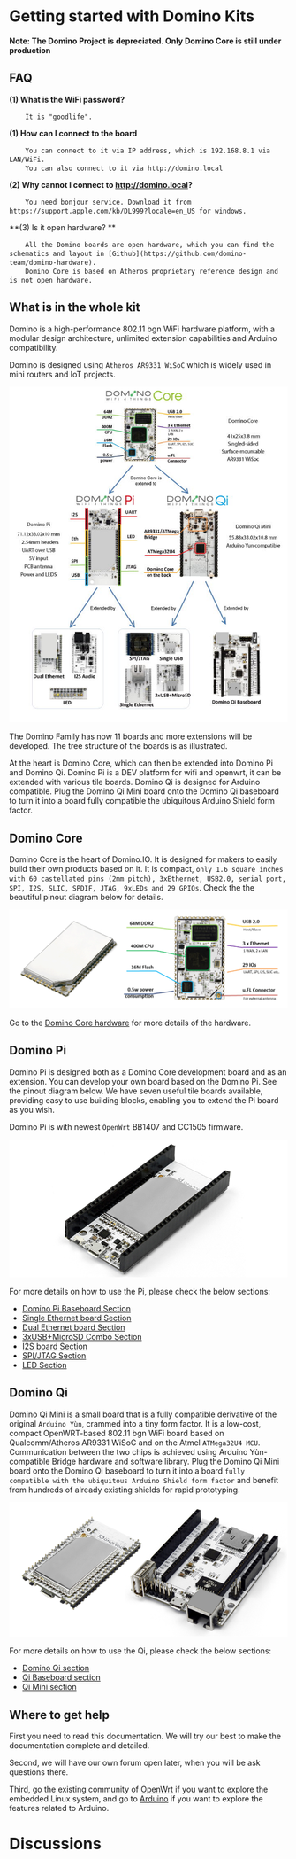
Getting started with Domino Kits
===================



**Note: The Domino Project is depreciated. Only Domino Core is still under production** 



FAQ
-------------------

**(1) What is the WiFi password?**

```
	It is "goodlife".
```

**(1) How can I connect to the board**

```
	You can connect to it via IP address, which is 192.168.8.1 via LAN/WiFi.
	You can also connect to it via http://domino.local
```

**(2) Why cannot I connect to http://domino.local?**

```
	You need bonjour service. Download it from https://support.apple.com/kb/DL999?locale=en_US for windows.
```

**(3) Is it open hardware? **

```
	All the Domino boards are open hardware, which you can find the schematics and layout in [Github](https://github.com/domino-team/domino-hardware).
	Domino Core is based on Atheros proprietary reference design and is not open hardware.

```


What is in the whole kit
------------------------

Domino is a high-performance 802.11 bgn WiFi hardware platform, with a modular design architecture, unlimited extension capabilities and Arduino compatibility.

Domino is designed using `Atheros AR9331 WiSoC` which is widely used in mini routers and IoT projects.

![Domono family](src/tree.jpg)

The Domino Family has now 11 boards and more extensions will be developed. The tree structure of the boards is as illustrated.

At the heart is Domino Core, which can then be extended into Domino Pi and Domino Qi. Domino Pi is a DEV platform for wifi and openwrt, it can be extended with various tile boards. Domino Qi is designed for Arduino compatible. Plug the Domino Qi Mini board onto the Domino Qi baseboard to turn it into a board fully compatible the ubiquitous Arduino Shield form factor.


Domino Core
--------------

Domino Core is the heart of Domino.IO. It is designed for makers to easily build their own products based on it. It is compact, `only 1.6 square inches with 60 castellated pins (2mm pitch), 3xEthernet, USB2.0, serial port, SPI, I2S, SLIC, SPDIF, JTAG, 9xLEDs and 29 GPIOs`. Check the the beautiful pinout diagram below for details.

![Domino Core](src/core.png)

Go to the [Domino Core hardware](#!domino/hardware/core.md) for more details of the hardware.






Domino Pi
---------------

Domino Pi is designed both as a Domino Core development board and as an extension. You can develop your own board based on the Domino Pi. See the pinout diagram below. We have seven useful tile boards available, providing easy to use building blocks, enabling you to extend the Pi board as you wish.

Domino Pi is with newest `OpenWrt` BB1407 and CC1505 firmware.

![Domino Pi](src/domino-pi.png)

For more details on how to use the Pi, please check the below sections:
-  [Domino Pi Baseboard Section](pi/pi.md) 
-  [Single Ethernet board Section](pi/single_eth.md) 
-  [Dual Ethernet board Section](pi/dual_eth.md) 
-  [3xUSB+MicroSD Combo Section](pi/usb_combo.md) 
-  [I2S board Section](pi/i2s.md) 
-  [SPI/JTAG Section](pi/spi_jtag.md) 
-  [LED Section](pi/led.md) 







Domino Qi
-----------------
Domino Qi Mini is a small board that is a fully compatible derivative of the original `Arduino Yùn`, crammed into a tiny form factor. It is a low-cost, compact OpenWRT-based 802.11 bgn WiFi board based on Qualcomm/Atheros AR9331 WiSoC and on the Atmel `ATMega32U4 MCU`. Communication between the two chips is achieved using Arduino Yùn-compatible Bridge hardware and software library.
Plug the Domino Qi Mini board onto the Domino Qi baseboard to turn it into a board `fully compatible with the ubiquitous Arduino Shield form factor` and benefit from hundreds of already existing shields for rapid prototyping.

![Domino Pi](src/domino-qi.png)

For more details on how to use the Qi, please check the below sections:
-  [Domino Qi section](#!domino/qi/index.md) 
-  [Qi Baseboard section](qi/base.md) 
-  [Qi Mini section](qi/mini.md) 





Where to get help
------------------

First you need to read this documentation. We will try our best to make the documentation complete and detailed.

Second, we will have our own forum open later, when you will be ask questions there.

Third, go the existing community of [OpenWrt](http://www.openwrt.org) if you want to explore the embedded Linux system, and go to [Arduino](http://arduino.cc) if you want to explore the features related to Arduino.


# Discussions

